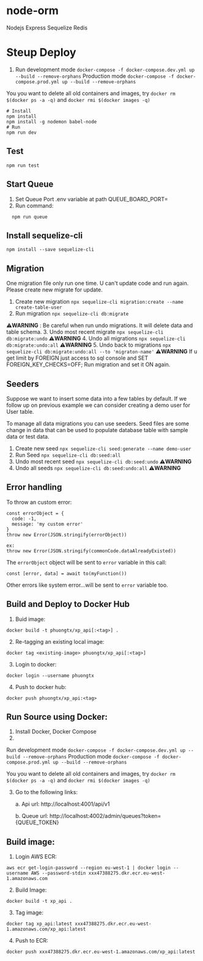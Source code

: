 # node-orm
Nodejs Express Sequelize Redis 

# Steup Deploy
1. Run development mode
  `docker-compose -f docker-compose.dev.yml up --build --remove-orphans`
   Production mode 
 `docker-compose -f docker-compose.prod.yml up --build --remove-orphans`

You you want to delete all old containers and images, 
try `docker rm $(docker ps -a -q)` and `docker rmi $(docker images -q)`



```
# Install
npm install
npm install -g nodemon babel-node
# Run
npm run dev
```

## Test 
```
npm run test
```
## Start Queue
  1. Set Queue Port .env variable at path QUEUE_BOARD_PORT=
  2. Run command:
```
  npm run queue
```

## Install sequelize-cli
  `npm install --save sequelize-cli`
## Migration
  One migration file only run one time. U can't update code and run again. Please create new migrate for update.
  1. Create new migration
    `npx sequelize-cli migration:create --name create-table-user`
  2. Run migration
    `npx sequelize-cli db:migrate`

⚠️**WARNING** :  Be careful when run undo migrations. It will delete data and table schema.
  3. Undo most recent migrate
    `npx sequelize-cli db:migrate:undo` ⚠️**WARNING** 
  4. Undo all migrations
    `npx sequelize-cli db:migrate:undo:all` ⚠️**WARNING** 
  5. Undo back to migrations
    `npx sequelize-cli db:migrate:undo:all --to 'migraton-name'` ⚠️**WARNING** 
If u get limit by FOREIGN just access to sql console and SET FOREIGN_KEY_CHECKS=OFF; Run migration and set it ON again.


## Seeders
  Suppose we want to insert some data into a few tables by default. If we follow up on previous example we can consider creating a demo user for User table.

  To manage all data migrations you can use seeders. Seed files are some change in data that can be used to populate database table with sample data or test data.
  1. Create new seed
    `npx sequelize-cli seed:generate --name demo-user`
  2. Run Seed
    `npx sequelize-cli db:seed:all`
  3. Undo most recent seed
    `npx sequelize-cli db:seed:undo` ⚠️**WARNING** 
  4. Undo all seeds
    `npx sequelize-cli db:seed:undo:all` ⚠️**WARNING** 


## Error handling
To throw an custom error:
```
const errorObject = {
  code: -1,
  message: 'my custom error'
}
throw new Error(JSON.stringify(errorObject))

ex:
throw new Error(JSON.stringify(commonCode.dataAlreadyExisted))
```
The `errorObject` object will be sent to `error` variable in this call:
```
const [error, data] = await to(myFunction())
``` 

Other errors like system error...will be sent to `error` variable too.






## Build and Deploy to Docker Hub
1. Buid image:
```
docker build -t phuongtx/xp_api[:<tag>] .
```
2. Re-tagging an existing local image:
```
docker tag <existing-image> phuongtx/xp_api[:<tag>]
```
3. Login to docker:
```
docker login --username phuongtx
```
4. Push to docker hub:
```
docker push phuongtx/xp_api:<tag>
```


## Run Source using Docker:
1. Install Docker, Docker Compose
2. 
  Run development mode
    `docker-compose -f docker-compose.dev.yml up --build --remove-orphans`
  Production mode 
    `docker-compose -f docker-compose.prod.yml up --build --remove-orphans`

  You you want to delete all old containers and images, 
  try `docker rm $(docker ps -a -q)` and `docker rmi $(docker images -q)`

3. Go to the following links: 

    a. Api url: http://localhost:4001/api/v1

    b. Queue url: http://localhost:4002/admin/queues?token={QUEUE_TOKEN}


## Build image:
1. Login AWS ECR:
```
aws ecr get-login-password --region eu-west-1 | docker login --username AWS --password-stdin xxx47388275.dkr.ecr.eu-west-1.amazonaws.com
```
2. Build Image:
```
docker build -t xp_api .
```
3. Tag image:
```
docker tag xp_api:latest xxx47388275.dkr.ecr.eu-west-1.amazonaws.com/xp_api:latest
```
4. Push to ECR:
```
docker push xxx47388275.dkr.ecr.eu-west-1.amazonaws.com/xp_api:latest
```